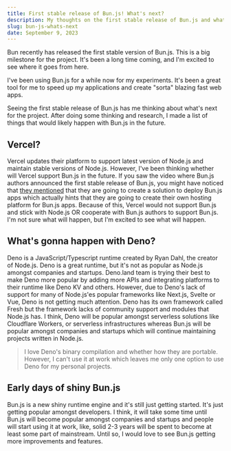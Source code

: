 ```yaml
---
title: First stable release of Bun.js! What's next?
description: My thoughts on the first stable release of Bun.js and what's next.
slug: bun-js-whats-next
date: September 9, 2023
---
```


Bun recently has released the first stable version of Bun.js. This is a big
milestone for the project. It's been a long time coming, and I'm excited to see
where it goes from here.

I've been using Bun.js for a while now for my experiments. It's been a great
tool for me to speed up my applications and create "sorta" blazing fast web
apps.

Seeing the first stable release of Bun.js has me thinking about what's next for
the project. After doing some thinking and research, I made a list of things
that would likely happen with Bun.js in the future.

## Vercel?

Vercel updates their platform to support latest version of Node.js and maintain
stable versions of Node.js. However, I've been thinking whether will Vercel
support Bun.js in the future. If you saw the video where Bun.js authors
announced the first stable release of Bun.js, you might have noticed that
[they mentioned](https://youtu.be/BsnCpESUEqM?si=gIDK1yfMJ4msx_y-&t=516) that
they are going to create a solution to deploy Bun.js apps which actually hints
that they are going to create their own hosting platform for Bun.js apps.
Because of this, Vercel would not support Bun.js and stick with Node.js OR
cooperate with Bun.js authors to support Bun.js. I'm not sure what will happen,
but I'm excited to see what will happen.

## What's gonna happen with Deno?

Deno is a JavaScript/Typescript runtime created by Ryan Dahl, the creator of
Node.js. Deno is a great runtime, but it's not as popular as Node.js amongst
companies and startups. Deno.land team is trying their best to make Deno more
popular by adding more APIs and integrating platforms to their runtime like Deno
KV and others. However, due to Deno's lack of support for many of Node.js'es
popular frameworks like Next.js, Svelte or Vue, Deno is not getting much
attention. Deno has its own framework called Fresh but the framework lacks of
community support and modules that Node.js has. I think, Deno will be popular
amongst serverless solutions like Cloudflare Workers, or serverless
infrastructures whereas Bun.js will be popular amongst companies and startups
which will continue maintaining projects written in Node.js.

> I love Deno's binary compilation and whether how they are portable. However, I
> can't use it at work which leaves me only one option to use Deno for my
> personal projects.

## Early days of shiny Bun.js

Bun.js is a new shiny runtime engine and it's still just getting started. It's
just getting popular amongst developers. I think, it will take some time until
Bun.js will become popular amongst companies and startups and people will start
using it at work, like, solid 2-3 years will be spent to become at least some
part of mainstream. Until so, I would love to see Bun.js getting more
improvements and features.
